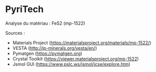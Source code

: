 # PyriTech

Analyse du matériau : FeS2 (mp-1522)

Sources : 
  - Materials Project (https://materialsproject.org/materials/mp-1522/)
  - VESTA (http://jp-minerals.org/vesta/en/)
  - Pymatgen (https://pymatgen.org)
  - Crystal Toolkit (https://viewer.materialsproject.org/mp-1522)
  - Jsmol GUI (https://www.pslc.ws/jsmol/jcse/explore.htm)
